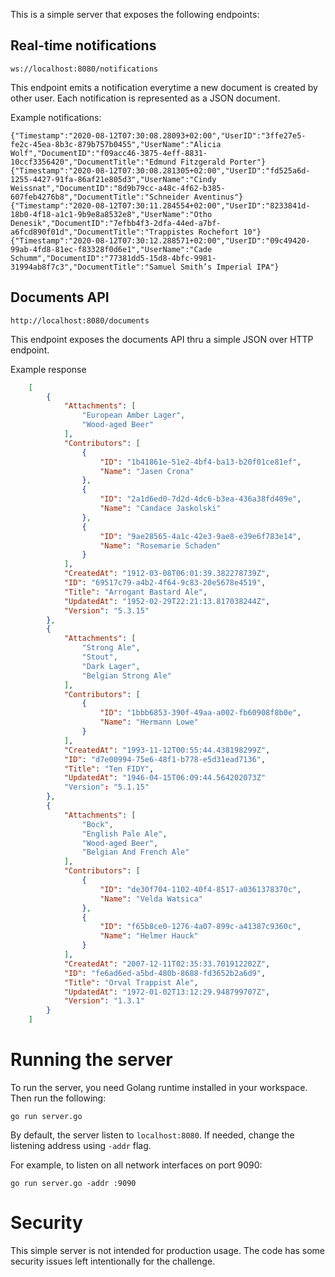This is a simple server that exposes the following endpoints:

## Real-time notifications

    ws://localhost:8080/notifications     

This endpoint emits a notification everytime a new document is created by other user.
Each notification is represented as a JSON document.

Example notifications:

    {"Timestamp":"2020-08-12T07:30:08.28093+02:00","UserID":"3ffe27e5-fe2c-45ea-8b3c-879b757b0455","UserName":"Alicia Wolf","DocumentID":"f09acc46-3875-4eff-8831-10ccf3356420","DocumentTitle":"Edmund Fitzgerald Porter"}
    {"Timestamp":"2020-08-12T07:30:08.281305+02:00","UserID":"fd525a6d-1255-4427-91fa-86af21e805d3","UserName":"Cindy Weissnat","DocumentID":"8d9b79cc-a48c-4f62-b385-607feb4276b8","DocumentTitle":"Schneider Aventinus"}
    {"Timestamp":"2020-08-12T07:30:11.284554+02:00","UserID":"8233841d-18b0-4f18-a1c1-9b9e8a8532e8","UserName":"Otho Denesik","DocumentID":"7efbb4f3-2dfa-44ed-a7bf-a6fcd890f01d","DocumentTitle":"Trappistes Rochefort 10"}
    {"Timestamp":"2020-08-12T07:30:12.288571+02:00","UserID":"09c49420-99ab-4fd8-81ec-f83328f0d6e1","UserName":"Cade Schumm","DocumentID":"77381dd5-15d8-4bfc-9981-31994ab8f7c3","DocumentTitle":"Samuel Smith’s Imperial IPA"}
 

## Documents API 

    http://localhost:8080/documents     

This endpoint exposes the documents API thru a simple JSON over HTTP endpoint.

Example response
    
```json    
    [
        {
            "Attachments": [
                "European Amber Lager",
                "Wood-aged Beer"
            ],
            "Contributors": [
                {
                    "ID": "1b41861e-51e2-4bf4-ba13-b20f01ce81ef",
                    "Name": "Jasen Crona"
                },
                {
                    "ID": "2a1d6ed0-7d2d-4dc6-b3ea-436a38fd409e",
                    "Name": "Candace Jaskolski"
                },
                {
                    "ID": "9ae28565-4a1c-42e3-9ae8-e39e6f783e14",
                    "Name": "Rosemarie Schaden"
                }
            ],
            "CreatedAt": "1912-03-08T06:01:39.382278739Z",
            "ID": "69517c79-a4b2-4f64-9c83-20e5678e4519",
            "Title": "Arrogant Bastard Ale",
            "UpdatedAt": "1952-02-29T22:21:13.817038244Z",
            "Version": "5.3.15"
        },
        {
            "Attachments": [
                "Strong Ale",
                "Stout",
                "Dark Lager",
                "Belgian Strong Ale"
            ],
            "Contributors": [
                {
                    "ID": "1bbb6853-390f-49aa-a002-fb60908f8b0e",
                    "Name": "Hermann Lowe"
                }
            ],
            "CreatedAt": "1993-11-12T00:55:44.438198299Z",
            "ID": "d7e00994-75e6-48f1-b778-e5d31ead7136",
            "Title": "Ten FIDY",
            "UpdatedAt": "1946-04-15T06:09:44.564202073Z"
            "Version": "5.1.15"
        },
        {
            "Attachments": [
                "Bock",
                "English Pale Ale",
                "Wood-aged Beer",
                "Belgian And French Ale"
            ],
            "Contributors": [
                {
                    "ID": "de30f704-1102-40f4-8517-a0361378370c",
                    "Name": "Velda Watsica"
                },
                {
                    "ID": "f65b8ce0-1276-4a07-899c-a41387c9360c",
                    "Name": "Helmer Hauck"
                }
            ],
            "CreatedAt": "2007-12-11T02:35:33.701912202Z",
            "ID": "fe6ad6ed-a5bd-480b-8688-fd3652b2a6d9",
            "Title": "Orval Trappist Ale",
            "UpdatedAt": "1972-01-02T13:12:29.948799707Z",
            "Version": "1.3.1"
        }
    ]
```

# Running the server

To run the server, you need Golang runtime installed in your workspace. Then run the following:

    go run server.go

By default, the server listen to `localhost:8080`. If needed, change the listening address using `-addr` flag.

For example, to listen on all network interfaces on port 9090:

    go run server.go -addr :9090

# Security

This simple server is not intended for production usage. The code has some security issues left intentionally for the challenge.
